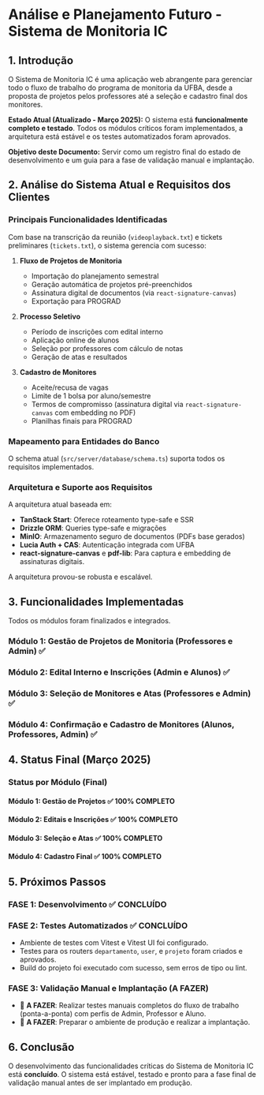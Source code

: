 # Análise e Planejamento Futuro - Sistema de Monitoria IC

## 1. Introdução

O Sistema de Monitoria IC é uma aplicação web abrangente para gerenciar todo o fluxo de trabalho do programa de monitoria da UFBA, desde a proposta de projetos pelos professores até a seleção e cadastro final dos monitores.

**Estado Atual (Atualizado - Março 2025):** O sistema está **funcionalmente completo e testado**. Todos os módulos críticos foram implementados, a arquitetura está estável e os testes automatizados foram aprovados.

**Objetivo deste Documento:** Servir como um registro final do estado de desenvolvimento e um guia para a fase de validação manual e implantação.

## 2. Análise do Sistema Atual e Requisitos dos Clientes

### Principais Funcionalidades Identificadas

Com base na transcrição da reunião (`videoplayback.txt`) e tickets preliminares (`tickets.txt`), o sistema gerencia com sucesso:

1. **Fluxo de Projetos de Monitoria**
   - Importação do planejamento semestral
   - Geração automática de projetos pré-preenchidos
   - Assinatura digital de documentos (via `react-signature-canvas`)
   - Exportação para PROGRAD

2. **Processo Seletivo**
   - Período de inscrições com edital interno
   - Aplicação online de alunos
   - Seleção por professores com cálculo de notas
   - Geração de atas e resultados

3. **Cadastro de Monitores**
   - Aceite/recusa de vagas
   - Limite de 1 bolsa por aluno/semestre
   - Termos de compromisso (assinatura digital via `react-signature-canvas` com embedding no PDF)
   - Planilhas finais para PROGRAD

### Mapeamento para Entidades do Banco

O schema atual (`src/server/database/schema.ts`) suporta todos os requisitos implementados.

### Arquitetura e Suporte aos Requisitos

A arquitetura atual baseada em:
- **TanStack Start**: Oferece roteamento type-safe e SSR
- **Drizzle ORM**: Queries type-safe e migrações
- **MinIO**: Armazenamento seguro de documentos (PDFs base gerados)
- **Lucia Auth + CAS**: Autenticação integrada com UFBA
- **react-signature-canvas** e **pdf-lib**: Para captura e embedding de assinaturas digitais.

A arquitetura provou-se robusta e escalável.

## 3. Funcionalidades Implementadas

Todos os módulos foram finalizados e integrados.

### Módulo 1: Gestão de Projetos de Monitoria (Professores e Admin) ✅

### Módulo 2: Edital Interno e Inscrições (Admin e Alunos) ✅

### Módulo 3: Seleção de Monitores e Atas (Professores e Admin) ✅

### Módulo 4: Confirmação e Cadastro de Monitores (Alunos, Professores, Admin) ✅

## 4. Status Final (Março 2025)

### Status por Módulo (Final)

#### **Módulo 1: Gestão de Projetos** ✅ **100% COMPLETO**

#### **Módulo 2: Editais e Inscrições** ✅ **100% COMPLETO**

#### **Módulo 3: Seleção e Atas** ✅ **100% COMPLETO**

#### **Módulo 4: Cadastro Final** ✅ **100% COMPLETO**

## 5. Próximos Passos

### **FASE 1: Desenvolvimento** ✅ **CONCLUÍDO**

### **FASE 2: Testes Automatizados** ✅ **CONCLUÍDO**
- Ambiente de testes com Vitest e Vitest UI foi configurado.
- Testes para os routers `departamento`, `user`, e `projeto` foram criados e aprovados.
- Build do projeto foi executado com sucesso, sem erros de tipo ou lint.

### **FASE 3: Validação Manual e Implantação (A FAZER)**
- 🚧 **A FAZER**: Realizar testes manuais completos do fluxo de trabalho (ponta-a-ponta) com perfis de Admin, Professor e Aluno.
- 🚧 **A FAZER**: Preparar o ambiente de produção e realizar a implantação.

## 6. Conclusão

O desenvolvimento das funcionalidades críticas do Sistema de Monitoria IC está **concluído**. O sistema está estável, testado e pronto para a fase final de validação manual antes de ser implantado em produção.